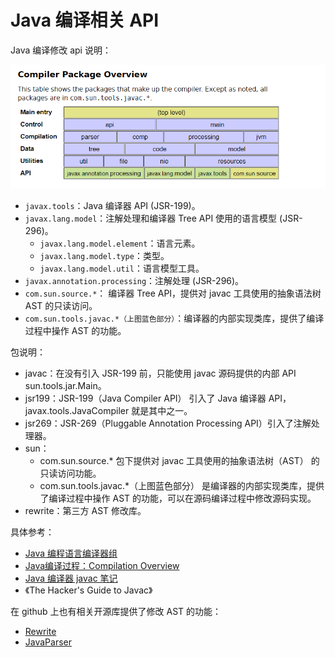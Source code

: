 # Java  编译相关 API

Java 编译修改 api 说明：

![](compiler-api.png)

- `javax.tools`：Java 编译器 API (JSR-199)。
- `javax.lang.model`：注解处理和编译器 Tree API 使用的语言模型 (JSR-296)。
  - `javax.lang.model.element`：语言元素。
  - `javax.lang.model.type`：类型。
  - `javax.lang.model.util`：语言模型工具。
- `javax.annotation.processing`：注解处理 (JSR-296)。
- `com.sun.source.*`： 编译器 Tree API，提供对 javac 工具使用的抽象语法树 AST 的只读访问。
- `com.sun.tools.javac.*（上图蓝色部分）`：编译器的内部实现类库，提供了编译过程中操作 AST 的功能。

包说明：

- javac：在没有引入 JSR-199 前，只能使用 javac 源码提供的内部 API sun.tools.jar.Main。
- jsr199：JSR-199（Java Compiler API） 引入了 Java 编译器 API，javax.tools.JavaCompiler 就是其中之一。
- jsr269：JSR-269（Pluggable Annotation Processing API）引入了注解处理器。
- sun：
    - com.sun.source.* 包下提供对 javac 工具使用的抽象语法树（AST） 的只读访问功能。
    - com.sun.tools.javac.*（上图蓝色部分） 是编译器的内部实现类库，提供了编译过程中操作 AST 的功能，可以在源码编译过程中修改源码实现。
- rewrite：第三方 AST 修改库。

具体参考：

- [Java 编程语言编译器组](https://openjdk.java.net/groups/compiler/)
- [Java编译过程：Compilation Overview](http://openjdk.java.net/groups/compiler/doc/compilation-overview/index.html)
- [Java 编译器 javac 笔记](http://nullwy.me/2017/04/javac-api/)
- 《The Hacker's Guide to Javac》

在 github 上也有相关开源库提供了修改 AST 的功能：

- [Rewrite](https://github.com/Netflix-Skunkworks/rewrite)
- [JavaParser](https://github.com/Javaparser/Javaparser)
